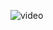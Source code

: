 ![video](https://github.com/AlistairKeiller/quantumv2/assets/43255248/76b49985-3c02-46d7-a1c2-6bee28572f8b)
